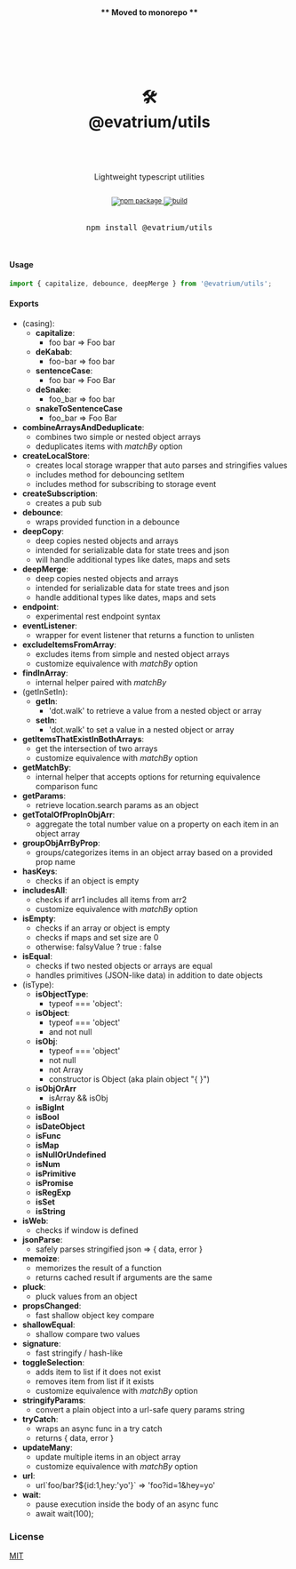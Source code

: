 <div align="center">
<br/>
<br/>
	<b>
		** Moved to monorepo **
	</b>
	<br/>
	<br/>
  <h1>
    <br/>
    <br/>
    	🛠
    <br />
    @evatrium/utils
    <br />
    <br />
  </h1>
	<br />
	Lightweight typescript utilities
  <sup>
    <br />
    <br />
    <br />
    <a href="https://www.npmjs.com/package/@evatrium/utils">
       <img src="https://img.shields.io/npm/v/@evatrium/utils.svg" alt="npm package" />
    </a>
		<a href="https://github.com/evatrium/utils/actions">
			<img src="https://github.com/evatrium/utils/actions/workflows/npm-publish.yml/badge.svg" alt="build" />
		</a>
  </sup>
  <br />
  <br />

  <pre>npm install @evatrium/utils</pre>
  <br />
</div>


#### Usage
```typescript
import { capitalize, debounce, deepMerge } from '@evatrium/utils';
```

#### Exports

- (casing):
  - **capitalize**: 
    - foo bar => Foo bar
  - **deKabab**: 
    - foo-bar => foo bar
  - **sentenceCase**:
    - foo bar => Foo Bar
  - **deSnake**: 
    - foo_bar => foo bar
  - **snakeToSentenceCase**
    - foo_bar => Foo Bar
- **combineArraysAndDeduplicate**:
  - combines two simple or nested object arrays
  - deduplicates items with *matchBy* option
- **createLocalStore**:
  - creates local storage wrapper that auto parses and stringifies values
  - includes method for debouncing setItem
  - includes method for subscribing to storage event
- **createSubscription**:
	- creates a pub sub 
- **debounce**:
  - wraps provided function in a debounce
- **deepCopy**:
	- deep copies nested objects and arrays
  - intended for serializable data for state trees and json
  - will handle additional types like dates, maps and sets
- **deepMerge**:
  - deep copies nested objects and arrays
  - intended for serializable data for state trees and json
  - handle additional types like dates, maps and sets
- **endpoint**:
	- experimental rest endpoint syntax 
- **eventListener**:
	- wrapper for event listener that returns a function to unlisten
- **excludeItemsFromArray**:
	- excludes items from simple and nested object arrays
  - customize equivalence with *matchBy* option
- **findInArray**:
  - internal helper paired with *matchBy*
- (getInSetIn):
  - **getIn**:
    - 'dot.walk' to retrieve a value from a nested object or array
  - **setIn**:
    - 'dot.walk' to set a value in a nested object or array
- **getItemsThatExistInBothArrays**:
  - get the intersection of two arrays
  - customize equivalence with *matchBy* option
- **getMatchBy**:
  - internal helper that accepts options for returning equivalence comparison func
- **getParams**:
  - retrieve location.search params as an object
- **getTotalOfPropInObjArr**:
	- aggregate the total number value on a property on each item in an object array 
- **groupObjArrByProp**:
  - groups/categorizes items in an object array based on a provided prop name
- **hasKeys**:
  - checks if an object is empty
- **includesAll**:
  - checks if arr1 includes all items from arr2
  - customize equivalence with *matchBy* option
- **isEmpty**:
	- checks if an array or object is empty
  - checks if maps and set size are 0
  - otherwise: falsyValue ? true : false
- **isEqual**:
	- checks if two nested objects or arrays are equal
  - handles primitives (JSON-like data) in addition to date objects
- (isType):
  - **isObjectType**: 
    - typeof === 'object': 
  - **isObject**: 
    - typeof === 'object'
    - and not null
  - **isObj**: 
    - typeof === 'object'
    - not null
    - not Array 
    - constructor is Object (aka plain object "{ }")
  - **isObjOrArr**
    - isArray && isObj
  - **isBigInt**
  - **isBool**
  - **isDateObject**
  - **isFunc**
  - **isMap**
  - **isNullOrUndefined**
  - **isNum**
  - **isPrimitive**
  - **isPromise**
  - **isRegExp**
  - **isSet**
  - **isString**
- **isWeb**: 
  - checks if window is defined
- **jsonParse**:
  - safely parses stringified json => { data, error }
- **memoize**:
	- memorizes the result of a function
  - returns cached result if arguments are the same 
- **pluck**:
  - pluck values from an object
- **propsChanged**:
  - fast shallow object key compare
- **shallowEqual**:
  - shallow compare two values
- **signature**:
  - fast stringify / hash-like
- **toggleSelection**:
  - adds item to list if it does not exist
  - removes item from list if it exists
  - customize equivalence with *matchBy* option
- **stringifyParams**:
  - convert a plain object into a url-safe query params string
- **tryCatch**:
	- wraps an async func in a try catch
  - returns { data, error }
- **updateMany**:
	- update multiple items in an object array
	- customize equivalence with *matchBy* option
- **url**:
  - url\`foo/bar?${id:1,hey:'yo'}` => 'foo?id=1&hey=yo'
- **wait**:
  - pause execution inside the body of an async func
  - await wait(100); 


		
### License
[MIT](https://choosealicense.com/licenses/mit/)
